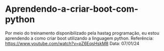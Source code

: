 # Aprendendo-a-criar-boot-com-python
Por meio do treinamento disponibilizado pela hastag programação, eu estou aprendendo a como criar boot utilizando a linguagem python.  Referência: https://www.youtube.com/watch?v=pZ6EqsHskM8 Data: 07/01/24
